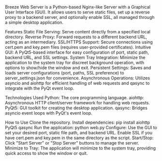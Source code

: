 Breeze Web Server is a Python-based Nginx-like Server with a Graphical User Interface (GUI). It allows users to serve static files, set up a reverse proxy to a backend server, and optionally enable SSL, all managed through a simple desktop application.

Features
Static File Serving: Serve content directly from a specified local directory.
Reverse Proxy: Forward requests to a different backend URL, acting as an intermediary.
SSL/HTTPS Support: Secure connections using cert.pem and key.pem files (requires user-provided certificates).
Intuitive GUI: A PyQt5-based interface for easy configuration of port, static path, backend URL, and SSL settings.
System Tray Integration: Minimize the application to the system tray for discreet background operation, with options to show/hide the window and exit.
Persistent Settings: Saves and loads server configurations (port, paths, SSL preference) to server_settings.json for convenience.
Asynchronous Operations: Utilizes asyncio and aiohttp for efficient handling of web requests and qasync to integrate with the PyQt event loop.

Technologies Used
Python: The core programming language.
aiohttp: Asynchronous HTTP client/server framework for handling web requests.
PyQt5: GUI toolkit for creating the desktop application.
qasync: Bridges asyncio event loops with PyQt's event loop.

How to Use
Clone the repository.
Install dependencies: pip install aiohttp PyQt5 qasync
Run the application: python web.py
Configure: Use the GUI to set your desired port, static file path, and backend URL. Enable SSL if you have cert.pem and key.pem in the same directory as the script.
Start/Stop: Click "Start Server" or "Stop Server" buttons to manage the server.
Minimize to Tray: The application will minimize to the system tray, providing quick access to show the window or quit.
